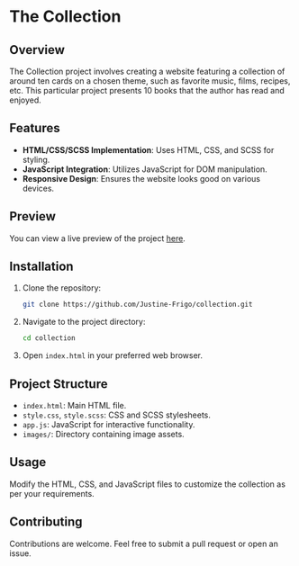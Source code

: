 # The Collection

## Overview

The Collection project involves creating a website featuring a collection of around ten cards on a chosen theme, such as favorite music, films, recipes, etc. This particular project presents 10 books that the author has read and enjoyed.

## Features

- **HTML/CSS/SCSS Implementation**: Uses HTML, CSS, and SCSS for styling.
- **JavaScript Integration**: Utilizes JavaScript for DOM manipulation.
- **Responsive Design**: Ensures the website looks good on various devices.

## Preview

You can view a live preview of the project [here](https://justine-frigo.github.io/collection/).

## Installation

1. Clone the repository:
   ```sh
   git clone https://github.com/Justine-Frigo/collection.git
   ```
2. Navigate to the project directory:
   ```sh
   cd collection
    ```
3. Open `index.html` in your preferred web browser.

## Project Structure

- `index.html`: Main HTML file.
- `style.css`, `style.scss`: CSS and SCSS stylesheets.
- `app.js`: JavaScript for interactive functionality.
- `images/`: Directory containing image assets.

## Usage

Modify the HTML, CSS, and JavaScript files to customize the collection as per your requirements.

## Contributing

Contributions are welcome. Feel free to submit a pull request or open an issue.
